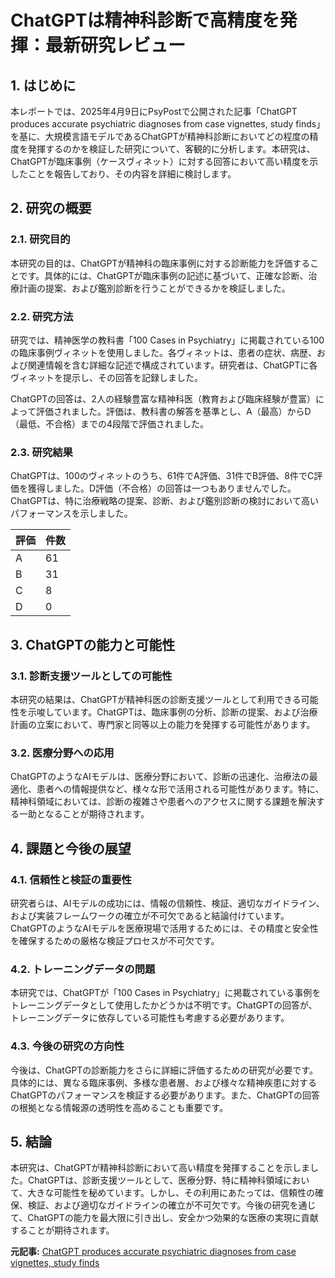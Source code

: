 # ChatGPTは精神科診断で高精度を発揮：最新研究レビュー

## 1. はじめに

本レポートでは、2025年4月9日にPsyPostで公開された記事「ChatGPT produces accurate psychiatric diagnoses from case vignettes, study finds」を基に、大規模言語モデルであるChatGPTが精神科診断においてどの程度の精度を発揮するのかを検証した研究について、客観的に分析します。本研究は、ChatGPTが臨床事例（ケースヴィネット）に対する回答において高い精度を示したことを報告しており、その内容を詳細に検討します。

## 2. 研究の概要

### 2.1. 研究目的

本研究の目的は、ChatGPTが精神科の臨床事例に対する診断能力を評価することです。具体的には、ChatGPTが臨床事例の記述に基づいて、正確な診断、治療計画の提案、および鑑別診断を行うことができるかを検証しました。

### 2.2. 研究方法

研究では、精神医学の教科書「100 Cases in Psychiatry」に掲載されている100の臨床事例ヴィネットを使用しました。各ヴィネットは、患者の症状、病歴、および関連情報を含む詳細な記述で構成されています。研究者は、ChatGPTに各ヴィネットを提示し、その回答を記録しました。

ChatGPTの回答は、2人の経験豊富な精神科医（教育および臨床経験が豊富）によって評価されました。評価は、教科書の解答を基準とし、A（最高）からD（最低、不合格）までの4段階で評価されました。

### 2.3. 研究結果

ChatGPTは、100のヴィネットのうち、61件でA評価、31件でB評価、8件でC評価を獲得しました。D評価（不合格）の回答は一つもありませんでした。ChatGPTは、特に治療戦略の提案、診断、および鑑別診断の検討において高いパフォーマンスを示しました。

| 評価 | 件数 |
|---|---|
| A | 61 |
| B | 31 |
| C | 8 |
| D | 0 |

## 3. ChatGPTの能力と可能性

### 3.1. 診断支援ツールとしての可能性

本研究の結果は、ChatGPTが精神科医の診断支援ツールとして利用できる可能性を示唆しています。ChatGPTは、臨床事例の分析、診断の提案、および治療計画の立案において、専門家と同等以上の能力を発揮する可能性があります。

### 3.2. 医療分野への応用

ChatGPTのようなAIモデルは、医療分野において、診断の迅速化、治療法の最適化、患者への情報提供など、様々な形で活用される可能性があります。特に、精神科領域においては、診断の複雑さや患者へのアクセスに関する課題を解決する一助となることが期待されます。

## 4. 課題と今後の展望

### 4.1. 信頼性と検証の重要性

研究者らは、AIモデルの成功には、情報の信頼性、検証、適切なガイドライン、および実装フレームワークの確立が不可欠であると結論付けています。ChatGPTのようなAIモデルを医療現場で活用するためには、その精度と安全性を確保するための厳格な検証プロセスが不可欠です。

### 4.2. トレーニングデータの問題

本研究では、ChatGPTが「100 Cases in Psychiatry」に掲載されている事例をトレーニングデータとして使用したかどうかは不明です。ChatGPTの回答が、トレーニングデータに依存している可能性も考慮する必要があります。

### 4.3. 今後の研究の方向性

今後は、ChatGPTの診断能力をさらに詳細に評価するための研究が必要です。具体的には、異なる臨床事例、多様な患者層、および様々な精神疾患に対するChatGPTのパフォーマンスを検証する必要があります。また、ChatGPTの回答の根拠となる情報源の透明性を高めることも重要です。

## 5. 結論

本研究は、ChatGPTが精神科診断において高い精度を発揮することを示しました。ChatGPTは、診断支援ツールとして、医療分野、特に精神科領域において、大きな可能性を秘めています。しかし、その利用にあたっては、信頼性の確保、検証、および適切なガイドラインの確立が不可欠です。今後の研究を通じて、ChatGPTの能力を最大限に引き出し、安全かつ効果的な医療の実現に貢献することが期待されます。


**元記事:** [ChatGPT produces accurate psychiatric diagnoses from case vignettes, study finds](https://www.psypost.org/chatgpt-produces-accurate-psychiatric-diagnoses-from-case-vignettes-study-finds/)
